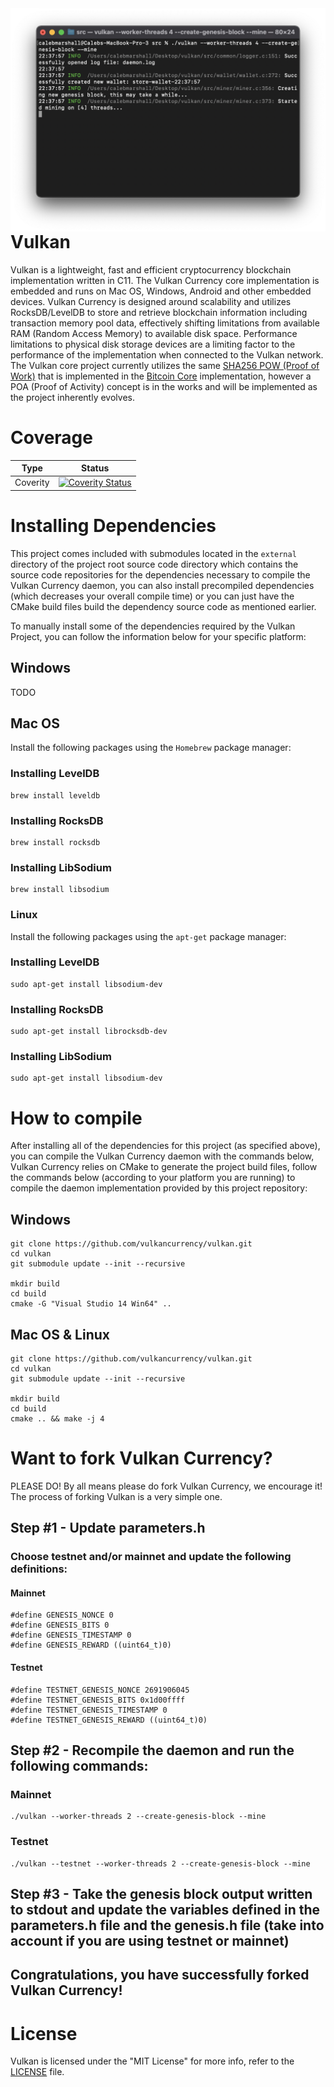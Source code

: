<img src="https://github.com/vulkancurrency/vulkan-resources/raw/master/images/misc/Screen%20Shot%202022-02-13%20at%2011.05.25%20PM.png" align="right" width="600">

# Vulkan

Vulkan is a lightweight, fast and efficient cryptocurrency blockchain implementation written in C11. The Vulkan Currency core implementation is embedded and runs on Mac OS, Windows, Android and other embedded devices. Vulkan Currency is designed around scalability and utilizes RocksDB/LevelDB to store and retrieve blockchain information including transaction memory pool data, effectively shifting limitations from available RAM (Random Access Memory) to available disk space. Performance limitations to physical disk storage devices are a limiting factor to the performance of the implementation when connected to the Vulkan network. The Vulkan core project currently utilizes the same [SHA256 POW (Proof of Work)](https://en.bitcoin.it/wiki/Proof_of_work) that is implemented in the [Bitcoin Core](https://github.com/bitcoin/bitcoin) implementation, however a POA (Proof of Activity) concept is in the works and will be implemented as the project inherently evolves.

# Coverage

| Type      | Status |
|-----------|--------|
| Coverity  | [![Coverity Status](https://scan.coverity.com/projects/20120/badge.svg)](https://scan.coverity.com/projects/20120/)

# Installing Dependencies

This project comes included with submodules located in the `external` directory of the project root source code directory which contains the source code repositories for the dependencies necessary to compile the Vulkan Currency daemon, you can also install precompiled dependencies (which decreases your overall compile time) or you can just have the CMake build files build the dependency source code as mentioned earlier.

To manually install some of the dependencies required by the Vulkan Project, you can follow the information below for your specific platform:

## Windows

TODO

## Mac OS

Install the following packages using the `Homebrew` package manager:

### Installing LevelDB

```
brew install leveldb
```

### Installing RocksDB

```
brew install rocksdb
```

### Installing LibSodium

```
brew install libsodium
```

### Linux

Install the following packages using the `apt-get` package manager:

### Installing LevelDB

```
sudo apt-get install libsodium-dev
```

### Installing RocksDB

```
sudo apt-get install librocksdb-dev
```

### Installing LibSodium

```
sudo apt-get install libsodium-dev
```

# How to compile

After installing all of the dependencies for this project (as specified above), you can compile the Vulkan Currency daemon with the commands below, Vulkan Currency relies on CMake to generate the project build files,
follow the commands below (according to your platform you are running) to compile the daemon implementation provided by this project repository:

## Windows

```
git clone https://github.com/vulkancurrency/vulkan.git
cd vulkan
git submodule update --init --recursive

mkdir build
cd build
cmake -G "Visual Studio 14 Win64" ..
```

## Mac OS & Linux

```
git clone https://github.com/vulkancurrency/vulkan.git
cd vulkan
git submodule update --init --recursive

mkdir build
cd build
cmake .. && make -j 4
```

# Want to fork Vulkan Currency?

PLEASE DO! By all means please do fork Vulkan Currency, we encourage it! The process of forking Vulkan is a very simple one.

## Step #1 - Update parameters.h
### Choose testnet and/or mainnet and update the following definitions:

#### Mainnet
```
#define GENESIS_NONCE 0
#define GENESIS_BITS 0
#define GENESIS_TIMESTAMP 0
#define GENESIS_REWARD ((uint64_t)0)
```

#### Testnet
```
#define TESTNET_GENESIS_NONCE 2691906045
#define TESTNET_GENESIS_BITS 0x1d00ffff
#define TESTNET_GENESIS_TIMESTAMP 0
#define TESTNET_GENESIS_REWARD ((uint64_t)0)
```

## Step #2 - Recompile the daemon and run the following commands:

### Mainnet
```
./vulkan --worker-threads 2 --create-genesis-block --mine
```

### Testnet
```
./vulkan --testnet --worker-threads 2 --create-genesis-block --mine
```

## Step #3 - Take the genesis block output written to stdout and update the variables defined in the parameters.h file and the genesis.h file (take into account if you are using testnet or mainnet)

## Congratulations, you have successfully forked Vulkan Currency!

# License

Vulkan is licensed under the "MIT License" for more info, refer to the [LICENSE](LICENSE) file.

